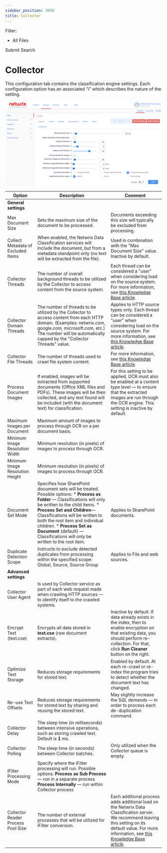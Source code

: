 ```yaml
---
sidebar_position: 3050
title: Collector
---
```


Filter: 

* All Files

Submit Search

# Collector

This configuration tab contains the classification engine settings. Each configuration option has an associated “i” which describes the nature of the setting.

![](../../../Resources/Images/Core_collector.PNG)

| Option | Description | Comment |
| --- | --- | --- |
| **General settings** | | |
| Max Document Size | Sets the maximum size of the document to be processed. | Documents exceeding this size will typically be excluded from processing. |
| Collect Metadata of Excluded Items | When enabled, the Netwrix Data Classification services will include the document, but from a metadata standpoint only (no text will be extracted from the file). | Used in combination with the "Max Document Size" value.  Inactive by default. |
| Collector Threads | The number of overall background threads to be utilized by the Collector to access content from the source system. | Each thread can be considered a "user" when considering load on the source system.  For more information, see [this Knowledge Base article](https://kb.netwrix.com/3863 "this Knowledge Base article"). |
| Collector Domain Threads | The number of threads to be utilized by the Collector to access content from each HTTP domain. (Examples: netwrix.com, google.com, microsoft.com, etc.)  The number will be automatically capped by the "Collector Threads" value. | Applies to HTTP source types only.  Each thread can be considered a "user" when considering load on the source system.  For more information, see [this Knowledge Base article](https://kb.netwrix.com/3863 "this Knowledge Base article"). |
| Collector File Threads | The number of threads used to crawl file system content. | For more information, see [this Knowledge Base article](https://kb.netwrix.com/3863 "this Knowledge Base article"). |
| Process Document Images | If enabled, images will be extracted from supported documents (Office XML files and PDFs). These images will be then collected, and any text found will be included (with the document text) for classification. | For this setting to be applied, OCR must also be enabled at a content type level — to ensure that the extracted images are run through the OCR engine.  This setting is inactive by default. |
| Maximum Images per Document | Maximum amount of images to process through OCR on a per document basis. |  |
| Minimum Image Resolution Width | Minimum resolution (in pixels) of images to process through OCR. |  |
| Minimum Image Resolution Height | Minimum resolution (in pixels) of images to process through OCR. |  |
| Document Set Mode | Specifies how SharePoint document sets will be treated. Possible options:   * **Process as Folder** — Classifications will only be written to the child items. * **Process Set and Children**— Classifications will be written to both the root item and individual children. * **Process Set as Document** (default) — Classifications will only be written to the root item. | Applies to SharePoint documents. |
| Duplicate Detection Scope | Instructs to exclude detected duplicates from processing within the specified scope: Global, Source, Source Group | Applies to File and web sources. |
| **Advanced settings** | | |
| Collector User Agent | Is used by Collector service as part of each web request made when crawling HTTP sources — to identify itself to the crawled systems. |  |
| Encrypt Text (text.cse) | Encrypts all data stored in **text.cse** (raw document extracts). | Inactive by default.  If data already exists in the index, then to enable encryption on that existing data, you should perform re-collection. For that, click **Run Cleaner** button on the right. |
| Optimize Text Storage | Reduces storage requirements for stored text. | Enabled by default.  At each re-crawl or re-index the program tries to detect whether the document text has changed. |
| Re-use Text Offsets | Reduces storage requirements for stored text by sharing and reusing the stored text. | May slightly increase the SQL demands — in order to process each de-duplication command. |
| Collector Delay | The sleep time (in milliseconds) between intensive operations, such as storing crawled text. Default is **1** ms. |  |
| Collector Polling | The sleep time (in seconds) between Collector batches. | Only utilized when the Collector queue is empty. |
| iFilter Processing Mode | Specify where the iFilter processing will run. Possible options:  **Process as Sub Process** — run in a separate process  **Process Internally** — run within Collector process |  |
| Collector Reader Process Pool Size | The number of external processes that will be utilized for iFilter conversion. | Each additional process adds additional load on the Netwrix Data Classification server. We recommend leaving this setting on its default value.  For more information, see [this Knowledge Base article](https://kb.netwrix.com/3863 "this Knowledge Base article"). |
